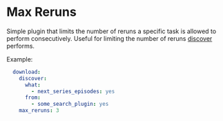 # Max Reruns

Simple plugin that limits the number of reruns a specific task is allowed to perform consecutively. Useful for limiting the number of reruns [discover](discover) performs.

Example:

```YAML
  download:
    discover:
      what:
        - next_series_episodes: yes
      from:
        - some_search_plugin: yes
    max_reruns: 3
```